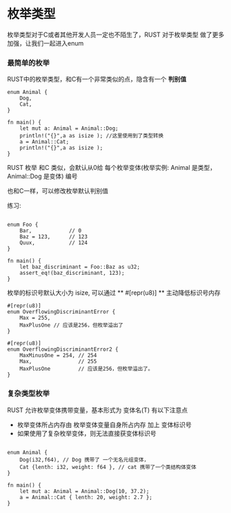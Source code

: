 # 枚举类型

枚举类型对于C或者其他开发人员一定也不陌生了，RUST 对于枚举类型 做了更多加强，让我们一起进入enum

### 最简单的枚举

RUST中的枚举类型，和C有一个非常类似的点，隐含有一个 **判别值** 

```
enum Animal {
    Dog,
    Cat,
}

fn main() {
	let mut a: Animal = Animal::Dog;
    println!("{}",a as isize ); //这里使用到了类型转换 
	a = Animal::Cat;
    println!("{}",a as isize );
}

```

RUST 枚举 和C 类似，会默认从0给 每个枚举变体(枚举实例: Animal 是类型，Animal::Dog 是变体) 编号

也和C一样，可以修改枚举默认判别值

练习: 

```

enum Foo {
    Bar,            // 0
    Baz = 123,      // 123
    Quux,           // 124
}

fn main() {
	let baz_discriminant = Foo::Baz as u32;
	assert_eq!(baz_discriminant, 123);
}

```

枚举的标识号默认大小为 isize, 可以通过 ** #[repr(u8)] ** 主动降低标识号内存

```
#[repr(u8)]
enum OverflowingDiscriminantError {
    Max = 255,
    MaxPlusOne // 应该是256，但枚举溢出了
}

#[repr(u8)]
enum OverflowingDiscriminantError2 {
    MaxMinusOne = 254, // 254
    Max,               // 255
    MaxPlusOne         // 应该是256，但枚举溢出了。
}
```
### 复杂类型枚举

RUST 允许枚举变体携带变量，基本形式为 变体名(T)  有以下注意点
 
 - 枚举变体所占内存由 枚举变体变量自身所占内存 加上 变体标识号 
 - 如果使用了复杂枚举变体，则无法直接获变体标识号

```

enum Animal {
    Dog(i32,f64), // Dog 携带了 一个无名元组变体，
    Cat {lenth: i32, weight: f64 }, // cat 携带了一个类结构体变体
} 

fn main() {
	let mut a: Animal = Animal::Dog(10, 37.2);
	a = Animal::Cat { lenth: 20, weight: 2.7 };
}

```




